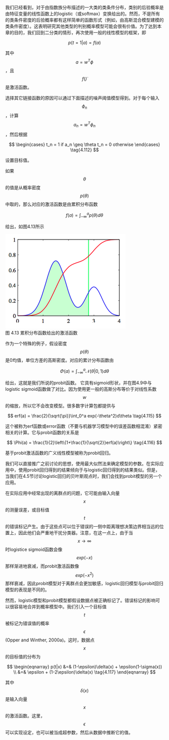 我们已经看到，对于由指数族分布描述的一大类的类条件分布，类别的后验概率是由特征变量的线性函数上的logistic（或softmax）变换给出的。然而，不是所有的类条件密度的后验概率都有这样简单的函数形式（例如，由高斯混合模型建模的类条件密度）。这表明研究其他类型的判别概率模型可能会很有价值。为了达到本章的目的，我们回到二分类的情形，再次使用一般的线性模型的框架，即

$$
p(t=1|a) = f(a) \tag{4.111}
$$

其中$$ a = w^T\phi $$，且$$ f(\dot) $$是激活函数。    

选择其它链接函数的原因可以通过下面描述的噪声阈值模型得到。对于每个输入$$ \phi_n $$，计算$$ a_n = w^T\phi_n $$，然后根据

$$
\begin{cases}
t_n = 1 if a_n \geq \theta
t_n = 0 otherwise
\end{cases} \tag{4.112}
$$

设置目标值。    

如果$$ \theta $$的值是从概率密度$$ p(\theta) $$中取的，那么对应的激活函数是由累积分布函数

$$
f(a) = \int_{-\infty}^a p(\theta)d\theta \tag{4.113}
$$

给出，如图4.13所示

![图 4-13](images/continuum.png)      
图 4.13 累积分布函数给出的激活函数    

作为一个特殊的例子，假设密度$$ p(\theta) $$是0均值，单位方差的高斯密度。对应的累计分布函数由    

$$
\Phi(a) = \int_{-\infty}^a\mathcal{N}(\theta|0,1)d\theta \tag{4.114}
$$

给出，这就是我们所说的probit函数。 它具有sigmoid形状，并在图4.9中与logistic sigmoid函数做了对比。因为使用更一般的高斯分布等价于对线性系数$$ w $$的缩放，所以它不会改变模型。很多数字计算包都提供与

$$
erf(a) = \frac{2}{\sqrt{\pi}}\int_0^a exp(-\theta^2)d\theta \tag{4.115}
$$

这个被称为erf函数或error函数（不要与机器学习模型中的误差函数相混淆）紧密相关的计算。它与probit函数的关系是

$$
\Phi(a) = \frac{1}{2}\left\{1+\frac{1}{\sqrt{2}}erf(a)\right\} \tag{4.116}
$$

基于probit激活函数的广义线性模型被称为probit回归。    

我们可以直接推广之前讨论的思想，使用最大似然法来确定模型的参数。在实际应用中，使用probit回归得到的结果倾向于与logistic回归得到的结果类似。但是，当我们在4.5节讨论logistic回归的贝叶斯观点时，我们会找到probit模型的另一个应用。    

在实际应用中经常出现的离群点的问题，它可能由输入向量$$ x $$的测量误差，或目标值$$ t $$的错误标记产生。由于这些点可以位于错误的一侧中距离理想决策边界相当远的位置上，因此他们会严重地干扰分类器。注意，在这一点上，由于当$$ x \to \infty $$时logistice sigmoid函数会像$$ exp(−x) $$那样渐进地衰减，而probit激活函数像$$ exp(−x^2)
$$那样衰减，因此probit模型对于离群点会更加敏感，logistic回归模型与probit回归模型的表现是不同的。    

然而，logistic模型和probit模型都假设数据点被正确标记了。错误标记的影响可以很容易地合并到概率模型中。我们引入一个目标值$$ t $$被标记为错误值的概率$$ \epsilon $$(Opper and Winther, 2000a)。这时，数据点$$ x $$的目标值的分布为

$$
\begin{eqnarray}
p(t|x) &=& (1-\epsilon)\delta(x) + \epsilon(1-\sigma(x)) \\
&=& \epsilon + (1-2\epsilon)\delta(x) \tag{4.117}
\end{eqnarray}
$$

其中$$ \delta(x) $$是输入向量$$ x $$的激活函数。这里，$$ \epsilon $$可以实现设定，也可以被当成超参数，然后从数据中推断它的值。
